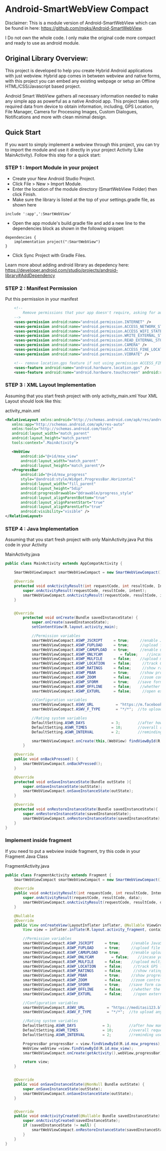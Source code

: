 # Android-SmartWebView Compact
Disclaimer: This is a module version of Android-SmartWebView which can be found in here: https://github.com/mgks/Android-SmartWebView.

I Do not own the whole code. I only make the original code more compact and ready to use as android module.

## Original Library Overview:
This project is developed to help you create Hybrid Android applications with just webview. Hybrid app comes in between webview and native forms, with this project you can embed any existing webpage or setup an Offline HTML/CSS/Javascript based project.

Android Smart WebView gathers all necessary information needed to make any simple app as powerful as a native Android app. This project takes only required data from device to obtain information, including, GPS Location, File Manager, Camera for Processing Images, Custom Dialogues, Notifications and more with clean minimal design.


## Quick Start
If you want to simply implement a webview through this project, you can try to import the module and use it directly in your project Activity (Like MainActivity). Follow this step for a quick start:

### STEP 1 : Import Module in your project
* Create your New Android Studio Project.
* Click File > New > Import Module.
* Enter the location of the module directory (SmartWebView Folder) then click Finish.
* Make sure the library is listed at the top of your settings.gradle file, as shown here 
```
include ':app',':SmartWebView'
```
* Open the app module's build.gradle file and add a new line to the dependencies block as shown in the following snippet:
```
dependencies {
    implementation project(":SmartWebView")
}
```
* Click Sync Project with Gradle Files.

Learn more about adding android library as depedency here: https://developer.android.com/studio/projects/android-library#AddDependency

### STEP 2 : Manifest Permission

Put this permission in your manifest
```xml
    <!--
        Remove permissions that your app doesn't require, asking for authority over unwanted information can cause damage to your reputation among your users
    -->
    <uses-permission android:name="android.permission.INTERNET" />
    <uses-permission android:name="android.permission.ACCESS_NETWORK_STATE" />
    <uses-permission android:name="android.permission.ACCESS_WIFI_STATE" />
    <uses-permission android:name="android.permission.WRITE_EXTERNAL_STORAGE"/>
    <uses-permission android:name="android.permission.READ_EXTERNAL_STORAGE" />
    <uses-permission android:name="android.permission.CAMERA" />
    <uses-permission android:name="android.permission.ACCESS_FINE_LOCATION" />
    <uses-permission android:name="android.permission.VIBRATE" />

    <!-- remove location.gps feature if not using permission ACCESS_FINE_LOCATION -->
    <uses-feature android:name="android.hardware.location.gps" />
    <uses-feature android:name="android.hardware.touchscreen" android:required="false" />
```

### STEP 3 : XML Layout Implementation
Assuming that you start fresh project with only activity_main.xml
Your XML Layout should look like this:

activity_main.xml
 ```xml
<RelativeLayout xmlns:android="http://schemas.android.com/apk/res/android"
    xmlns:app="http://schemas.android.com/apk/res-auto"
    xmlns:tools="http://schemas.android.com/tools"
    android:layout_width="match_parent"
    android:layout_height="match_parent"
    tools:context=".MainActivity">

    <WebView
        android:id="@+id/msw_view"
        android:layout_width="match_parent"
        android:layout_height="match_parent"/>
    <ProgressBar
        android:id="@+id/msw_progress"
        style="@android:style/Widget.ProgressBar.Horizontal"
        android:layout_width="fill_parent"
        android:layout_height="5dip"
        android:progressDrawable="@drawable/progress_style"
        android:layout_alignParentBottom="true"
        android:layout_alignParentStart="true"
        android:layout_alignParentLeft="true"
        android:visibility="visible" />
</RelativeLayout>
```

### STEP 4 : Java Implementation
Assuming that you start fresh project with only MainActivity.java
Put this code in your Activity

MainActivity.java
```java
public class MainActivity extends AppCompatActivity {

    SmartWebViewCompact smartWebViewCompact = new SmartWebViewCompact();

    @Override
    protected void onActivityResult(int requestCode, int resultCode, Intent intent) {
        super.onActivityResult(requestCode, resultCode, intent);
        smartWebViewCompact.onActivityResult(requestCode, resultCode, intent);
    }


    @Override
        protected void onCreate(Bundle savedInstanceState) {
            super.onCreate(savedInstanceState);
            setContentView(R.layout.activity_main);

            //Permission variables
            smartWebViewCompact.ASWP_JSCRIPT     = true;     //enable JavaScript for webview
            smartWebViewCompact.ASWP_FUPLOAD     = true;     //upload file from webview
            smartWebViewCompact.ASWP_CAMUPLOAD   = true;     //enable upload from camera for photos
            smartWebViewCompact.ASWP_ONLYCAM        = false;	//incase you want only camera files to upload
            smartWebViewCompact.ASWP_MULFILE     = false;    //upload multiple files in webview
            smartWebViewCompact.ASWP_LOCATION    = false;     //track GPS locations
            smartWebViewCompact.ASWP_RATINGS     = false;     //show ratings dialog; auto configured, edit method get_rating() for customizations
            smartWebViewCompact.ASWP_PBAR        = true;     //show progress bar in app
            smartWebViewCompact.ASWP_ZOOM        = false;    //zoom control for webpages view
            smartWebViewCompact.ASWP_SFORM       = true;    //save form cache and auto-fill information
            smartWebViewCompact.ASWP_OFFLINE     = false;    //whether the loading webpages are offline or online
            smartWebViewCompact.ASWP_EXTURL      = false;     //open external url with default browser instead of app webview

            //Configuration variables
            smartWebViewCompact.ASWV_URL          = "https://m.facebook.com"; //complete URL of your website or webpage
            smartWebViewCompact.ASWV_F_TYPE       = "*/*";  //to upload any file type using "*/*"; check file type references for more

            //Rating system variables
            DefaultSetting.ASWR_DAYS            = 3;        //after how many days of usage would you like to show the dialoge
            DefaultSetting.ASWR_TIMES           = 10;       //overall request launch times being ignored
            DefaultSetting.ASWR_INTERVAL        = 2;        //reminding users to rate after days interval

            smartWebViewCompact.onCreate(this,(WebView) findViewById(R.id.msw_view),(ProgressBar) findViewById(R.id.msw_progress));
        }

    @Override
    public void onBackPressed() {
        smartWebViewCompact.onBackPressed();
    }

    @Override
    protected void onSaveInstanceState(Bundle outState ){
        super.onSaveInstanceState(outState);
        smartWebViewCompact.onSaveInstanceState(outState);
    }

    @Override
    protected void onRestoreInstanceState(Bundle savedInstanceState){
        super.onRestoreInstanceState(savedInstanceState);
        smartWebViewCompact.onRestoreInstanceState(savedInstanceState);
    }
}

```



### Implement inside fragment
If you need to put a webview inside fragment, try this code in your Fragment Java Class

FragmentActivity.java
```java
public class FragmentActivity extends Fragment {
    SmartWebViewCompact smartWebViewCompact = new SmartWebViewCompact();

    @Override
    public void onActivityResult(int requestCode, int resultCode, Intent data) {
        super.onActivityResult(requestCode, resultCode, data);
        smartWebViewCompact.onActivityResult(requestCode, resultCode, data);
    }

    @Nullable
    @Override
    public View onCreateView(LayoutInflater inflater, @Nullable ViewGroup container, @Nullable Bundle savedInstanceState) {
        View view = inflater.inflate(R.layout.activity_fragment, container, false);

        //Permission variables
        smartWebViewCompact.ASWP_JSCRIPT     = true;     //enable JavaScript for webview
        smartWebViewCompact.ASWP_FUPLOAD     = true;     //upload file from webview
        smartWebViewCompact.ASWP_CAMUPLOAD   = true;     //enable upload from camera for photos
        smartWebViewCompact.ASWP_ONLYCAM        = false;	//incase you want only camera files to upload
        smartWebViewCompact.ASWP_MULFILE     = false;    //upload multiple files in webview
        smartWebViewCompact.ASWP_LOCATION    = false;     //track GPS locations
        smartWebViewCompact.ASWP_RATINGS     = false;     //show ratings dialog; auto configured, edit method get_rating() for customizations
        smartWebViewCompact.ASWP_PBAR        = true;     //show progress bar in app
        smartWebViewCompact.ASWP_ZOOM        = false;    //zoom control for webpages view
        smartWebViewCompact.ASWP_SFORM       = true;    //save form cache and auto-fill information
        smartWebViewCompact.ASWP_OFFLINE     = false;    //whether the loading webpages are offline or online
        smartWebViewCompact.ASWP_EXTURL      = false;     //open external url with default browser instead of app webview

        //Configuration variables
        smartWebViewCompact.ASWV_URL          = "https://meditasi123.blogspot.com/"; //complete URL of your website or webpage
        smartWebViewCompact.ASWV_F_TYPE       = "*/*";  //to upload any file type using "*/*"; check file type references for more

        //Rating system variables
        DefaultSetting.ASWR_DAYS            = 3;        //after how many days of usage would you like to show the dialoge
        DefaultSetting.ASWR_TIMES           = 10;       //overall request launch times being ignored
        DefaultSetting.ASWR_INTERVAL        = 2;        //reminding users to rate after days interval

        ProgressBar progressBar = view.findViewById(R.id.msw_progress);
        WebView webView =view.findViewById(R.id.msw_view);
        smartWebViewCompact.onCreate(getActivity(),webView,progressBar);

        return view;
    }


    @Override
    public void onSaveInstanceState(@NonNull Bundle outState) {
        super.onSaveInstanceState(outState);
        smartWebViewCompact.onSaveInstanceState(outState);
    }


    @Override
    public void onActivityCreated(@Nullable Bundle savedInstanceState) {
        super.onActivityCreated(savedInstanceState);
        if (savedInstanceState != null) {
            smartWebViewCompact.onRestoreInstanceState(savedInstanceState);
        }
    }
}
```